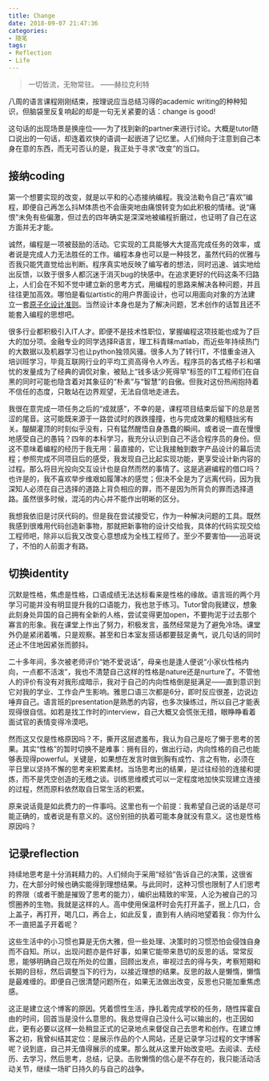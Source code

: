 ```yaml
---
title: Change
date: 2018-09-07 21:47:36
categories: 
- 随笔
tags:
- Reflection
- Life
---
```

>一切皆流，无物常驻。  ——赫拉克利特

八周的语言课程刚刚结束，按理说应当总结习得的academic writing的种种知识，但脑袋里反复响起的却是一句无关紧要的话：change is good!

这句话的出现场景是换座位——为了找到新的partner来进行讨论。大概是tutor随口说出的一句话，却连着欢快的语调一起嵌进了记忆里。人们倾向于注意到自己本身在意的东西，而无可否认的是，我正处于寻求“改变”的当口。

## 接纳coding
第一个想要实现的改变，就是以平和的心态接纳编程。我没法勒令自己“喜欢”编程，即便自己再怎么抖M体质也不会唐突地由痛恨转变为如此积极的情绪。说“痛恨”未免有些偏激，但过去的四年确实是深深地被编程折磨过，也证明了自己在这方面并无才能。

诚然，编程是一项被鼓励的活动。它实现的工具能够大大提高完成任务的效率，或者说是完成人力无法胜任的工作。编程本身也可以是一种技艺，虽然代码的优雅与否我只能凭直觉给出判断。程序真实地反映了编写者的想法，同时迅速、诚实地给出反馈，以致于很多人都沉迷于消灭bug的快感中。在追求更好的代码这条不归路上，人们会在不知不觉中建立新的思考方式，用编程的思路来解决各种问题，并且往往更加高效。哪怕是看似artistic的用户界面设计，也可以用面向对象的方法建立一套[原子化设计准则](http://bradfrost.com/blog/post/atomic-web-design/)。当然设计本身也是为了解决问题，艺术创作的话暂且还不能套入编程的思想吧。

很多行业都积极引入IT人才。即便不是技术性职位，掌握编程这项技能也成为了巨大的加分项。金融专业的同学选择R语言，理工科青睐matlab，而近些年持续热门的大数据以及机器学习也让python独领风骚。很多人为了转行IT，不惜重金进入培训班学习，毕竟互联网行业的平均工资高得令人咋舌。程序员的各式格子衫和堪忧的发量成为了经典的调侃对象，被贴上“钱多话少死得早”标签的IT工程师们在自黑的同时可能也隐含着对其象征的“朴素”与“智慧”的自傲。但我对这份热闹抱持着不信任的态度，只敢站在边界观望，无法自信地走进去。

我很在意完成一项任务之后的“成就感”，不幸的是，课程项目结束后留下的总是苦涩的尾音。这可能既来源于一路尝试时的跌跌撞撞，也与完成效果的粗糙拙劣有关。醍醐灌顶的时刻似乎没有，只有猛然醒悟自身愚蠢的瞬间。或者说一直在慢慢地感受自己的愚钝？四年的本科学习，我充分认识到自己不适合程序员的身份。但这不意味着编程的经历于我无用：最直接的，它让我接触到数字产品设计的幕后流程；参照完成不同项目后的感受，我发现自己比起实现功能，更享受设计新内容的过程。那么将目光投向交互设计也是自然而然的事情了。这是逃避编程的借口吗？也许是的，我不喜欢举步维艰如履薄冰的感觉；但决不全是为了远离代码，因为我深知人必须在自己选择的道路上背负相应的罪，而不是因为所背负的罪而选择道路。虽然很多时候，混沌的内心并不能作出明晰的区分。

我想我依旧是讨厌代码的。但是我在尝试接受它，作为一种解决问题的工具。既然我感到很难用代码创造新事物，那就把新事物的设计交给我，具体的代码实现交给工程师吧，除非以后我又改变心意想成为全栈工程师了。至少不要害怕——迅哥说了，不怕的人前面才有路。
## 切换identity
沉默是性格，焦虑是性格，口语成绩无法达标看来是性格的缘故。语言班的两个月学习可能并没有明显提升我的口语能力，我也怠于练习。Tutor曾向我建议，想象此刻身处异国的自己拥有全新的人格，尝试变得更加open，不要拘泥于过去那个寡言的形象。我在课堂上作出了努力，积极发言，虽然经常是为了避免冷场。课堂外仍是紧闭着嘴，只是观察。甚至和日本室友搭话都要鼓足勇气，说几句话的同时还止不住地因紧张而颤抖。

二十多年间，多次被老师评价“她不爱说话”，母亲也是逢人便说“小家伙性格内向，一点都不活泼”，我也不清楚自己这样的性格是nature还是nurture了。不管他人的评价有没有对我形成暗示，我对于自己的内向性格倒是挺满足——直到意识到它对我的学业、工作会产生影响。雅思口语三次都是6分，即时反应很差，边说边唾弃自己。语言班的presentation是熟悉的内容，也多次操练过，所以自己才能表现得很自信。如若是找工作时的interview，自己大概又会慌张无措，眼睁睁看着面试官的表情变得冷漠吧。

然而这又仅是性格原因吗？不，撕开这层遮羞布，我认为自己是吃了懒于思考的苦果。其实“性格”的暂时切换不是难事：拥有目的，做出行动，内向性格的自己也能够表现得powerful。关键是，如果想在发言时做到胸有成竹、言之有物，必须在平日里以坚持不懈的思考来积累素材。当场思考出的结果，是过往经验的连接和提炼，而不是凭空创造的无稽之谈。训练思维模式可以一定程度地加快实现建立连接的过程，然而原料依然取自日常生活的积累。

原来说话竟是如此费力的一件事吗。这里也有一个前提：我希望自己说的话是尽可能正确的，或者说是有意义的。这份别扭的执着可能本身就没有意义。这也是性格原因吗？

## 记录reflection
持续地思考是十分消耗精力的。人们倾向于采用“经验”告诉自己的决策，这很省力，在大部分时候也确实能得到理想结果。与此同时，这种习惯也限制了人们思考的界限（或者干脆是摧毁了思考的能力），编织出精致的牢笼，人沦为被自己的习惯圈养的生物。我就是这样的人。高中使用保温杯时会先打开盖子，抿上几口，合上盖子，再打开，喝几口，再合上，如此反复，直到有人纳闷地望着我：你为什么不一直把盖子开着呢？

这些生活中的小习惯也算是无伤大雅，但一些处理、决策时的习惯恐怕会侵蚀自身而不自知。所以，出现问题亦是件好事，如果它能带来恳切的反思的话。常常反思，能够明确自己现在所处的位置，回顾出发点，审视过去的得与失，考察短期和长期的目标，然后调整当下的行为，以接近理想的结果。反思的敌人是懒惰，懒惰是最难缠的。即便自己很清楚问题所在，如果无法做出改变，反思也只能加重焦虑感。

这正是建立这个博客的原因。凭着惯性生活，挣扎着完成学校的任务，随性挥霍自由的时间，回首当是没什么意思的。我总觉得自己没什么可以输出的，也正因如此，更有必要以这样一处稍显正式的记录地点来督促自己去思考和创作。在建立博客之初，我曾纠结其定位：是展示作品的个人网站，还是记录学习过程的文字博客呢？说到底，自己并无值得展示的成果。那么就从这里开始改变吧。去阅读、去经历、去学习，然后思考，总结，记录。击败懒惰的信心是不存在的，我只能活动活动关节，继续一场旷日持久的与自己的战争。